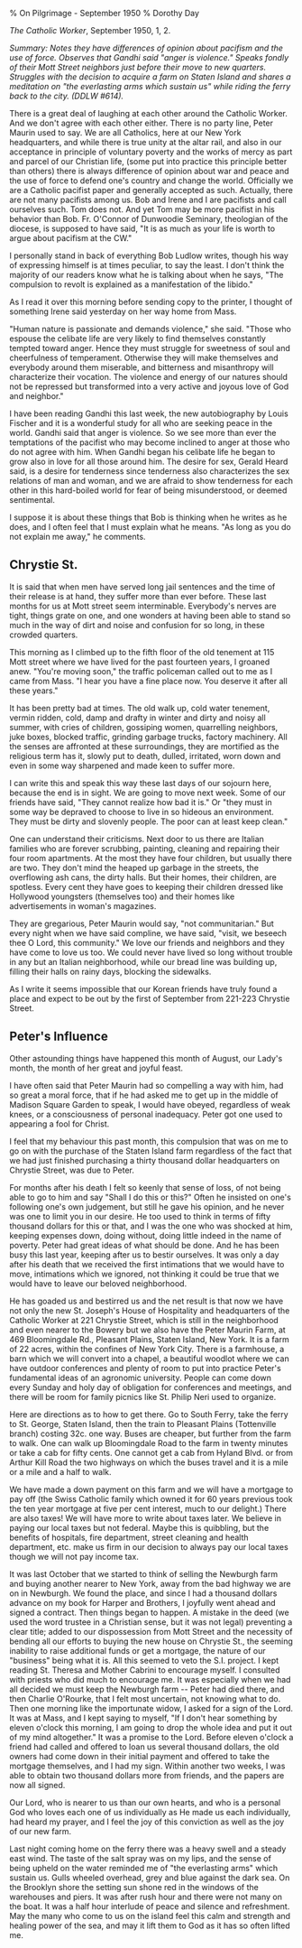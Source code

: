 % On Pilgrimage - September 1950
% Dorothy Day

*The Catholic Worker*, September 1950, 1, 2.

*Summary: Notes they have differences of opinion about pacifism and the
use of force. Observes that Gandhi said "anger is violence." Speaks
fondly of their Mott Street neighbors just before their move to new
quarters. Struggles with the decision to acquire a farm on Staten Island
and shares a meditation on "the everlasting arms which sustain us" while
riding the ferry back to the city. (DDLW \#614).*

There is a great deal of laughing at each other around the Catholic
Worker. And we don't agree with each other either. There is no party
line, Peter Maurin used to say. We are all Catholics, here at our New
York headquarters, and while there is true unity at the altar rail, and
also in our acceptance in principle of voluntary poverty and the works
of mercy as part and parcel of our Christian life, (some put into
practice this principle better than others) there is always difference
of opinion about war and peace and the use of force to defend one's
country and change the world. Officially we are a Catholic pacifist
paper and generally accepted as such. Actually, there are not many
pacifists among us. Bob and Irene and I are pacifists and call ourselves
such. Tom does not. And yet Tom may be more pacifist in his behavior
than Bob. Fr. O'Connor of Dunwoodie Seminary, theologian of the diocese,
is supposed to have said, "It is as much as your life is worth to argue
about pacifism at the CW."

I personally stand in back of everything Bob Ludlow writes, though his
way of expressing himself is at times peculiar, to say the least. I
don't think the majority of our readers know what he is talking about
when he says, "The compulsion to revolt is explained as a manifestation
of the libido."

As I read it over this morning before sending copy to the printer, I
thought of something Irene said yesterday on her way home from Mass.

"Human nature is passionate and demands violence," she said. "Those who
espouse the celibate life are very likely to find themselves constantly
tempted toward anger. Hence they must struggle for sweetness of soul and
cheerfulness of temperament. Otherwise they will make themselves and
everybody around them miserable, and bitterness and misanthropy will
characterize their vocation. The violence and energy of our natures
should not be repressed but transformed into a very active and joyous
love of God and neighbor."

I have been reading Gandhi this last week, the new autobiography by
Louis Fischer and it is a wonderful study for all who are seeking peace
in the world. Gandhi said that anger is violence. So we see more than
ever the temptations of the pacifist who may become inclined to anger at
those who do not agree with him. When Gandhi began his celibate life he
began to grow also in love for all those around him. The desire for sex,
Gerald Heard said, is a desire for tenderness since tenderness also
characterizes the sex relations of man and woman, and we are afraid to
show tenderness for each other in this hard-boiled world for fear of
being misunderstood, or deemed sentimental.

I suppose it is about these things that Bob is thinking when he writes
as he does, and I often feel that I must explain what he means. "As long
as you do not explain me away," he comments.

Chrystie St.
------------

It is said that when men have served long jail sentences and the time of
their release is at hand, they suffer more than ever before. These last
months for us at Mott street seem interminable. Everybody's nerves are
tight, things grate on one, and one wonders at having been able to stand
so much in the way of dirt and noise and confusion for so long, in these
crowded quarters.

This morning as I climbed up to the fifth floor of the old tenement at
115 Mott street where we have lived for the past fourteen years, I
groaned anew. "You're moving soon," the traffic policeman called out to
me as I came from Mass. "I hear you have a fine place now. You deserve
it after all these years."

It has been pretty bad at times. The old walk up, cold water tenement,
vermin ridden, cold, damp and drafty in winter and dirty and noisy all
summer, with cries of children, gossiping women, quarrelling neighbors,
juke boxes, blocked traffic, grinding garbage trucks, factory machinery.
All the senses are affronted at these surroundings, they are mortified
as the religious term has it, slowly put to death, dulled, irritated,
worn down and even in some way sharpened and made keen to suffer more.

I can write this and speak this way these last days of our sojourn here,
because the end is in sight. We are going to move next week. Some of our
friends have said, "They cannot realize how bad it is." Or "they must in
some way be depraved to choose to live in so hideous an environment.
They must be dirty and slovenly people. The poor can at least keep
clean."

One can understand their criticisms. Next door to us there are Italian
families who are forever scrubbing, painting, cleaning and repairing
their four room apartments. At the most they have four children, but
usually there are two. They don't mind the heaped up garbage in the
streets, the overflowing ash cans, the dirty halls. But their homes,
their children, are spotless. Every cent they have goes to keeping their
children dressed like Hollywood youngsters (themselves too) and their
homes like advertisements in woman's magazines.

They are gregarious, Peter Maurin would say, "not communitarian." But
every night when we have said compline, we have said, "visit, we beseech
thee O Lord, this community." We love our friends and neighbors and they
have come to love us too. We could never have lived so long without
trouble in any but an Italian neighborhood, while our bread line was
building up, filling their halls on rainy days, blocking the sidewalks.

As I write it seems impossible that our Korean friends have truly found
a place and expect to be out by the first of September from 221-223
Chrystie Street.

Peter's Influence
-----------------

Other astounding things have happened this month of August, our Lady's
month, the month of her great and joyful feast.

I have often said that Peter Maurin had so compelling a way with him,
had so great a moral force, that if he had asked me to get up in the
middle of Madison Square Garden to speak, I would have obeyed,
regardless of weak knees, or a consciousness of personal inadequacy.
Peter got one used to appearing a fool for Christ.

I feel that my behaviour this past month, this compulsion that was on me
to go on with the purchase of the Staten Island farm regardless of the
fact that we had just finished purchasing a thirty thousand dollar
headquarters on Chrystie Street, was due to Peter.

For months after his death I felt so keenly that sense of loss, of not
being able to go to him and say "Shall I do this or this?" Often he
insisted on one's following one's own judgement, but still he gave his
opinion, and he never was one to limit you in our desire. He too used to
think in terms of fifty thousand dollars for this or that, and I was the
one who was shocked at him, keeping expenses down, doing without, doing
little indeed in the name of poverty. Peter had great ideas of what
should be done. And he has been busy this last year, keeping after us to
bestir ourselves. It was only a day after his death that we received the
first intimations that we would have to move, intimations which we
ignored, not thinking it could be true that we would have to leave our
beloved neighborhood.

He has goaded us and bestirred us and the net result is that now we have
not only the new St. Joseph's House of Hospitality and headquarters of
the Catholic Worker at 221 Chrystie Street, which is still in the
neighborhood and even nearer to the Bowery but we also have the Peter
Maurin Farm, at 469 Bloomingdale Rd., Pleasant Plains, Staten Island,
New York. It is a farm of 22 acres, within the confines of New York
City. There is a farmhouse, a barn which we will convert into a chapel,
a beautiful woodlot where we can have outdoor conferences and plenty of
room to put into practice Peter's fundamental ideas of an agronomic
university. People can come down every Sunday and holy day of obligation
for conferences and meetings, and there will be room for family picnics
like St. Philip Neri used to organize.

Here are directions as to how to get there. Go to South Ferry, take the
ferry to St. George, Staten Island, then the train to Pleasant Plains
(Tottenville branch) costing 32c. one way. Buses are cheaper, but
further from the farm to walk. One can walk up Bloomingdale Road to the
farm in twenty minutes or take a cab for fifty cents. One cannot get a
cab from Hyland Blvd. or from Arthur Kill Road the two highways on which
the buses travel and it is a mile or a mile and a half to walk.

We have made a down payment on this farm and we will have a mortgage to
pay off (the Swiss Catholic family which owned it for 60 years previous
took the ten year mortgage at five per cent interest, much to our
delight.) There are also taxes! We will have more to write about taxes
later. We believe in paying our local taxes but not federal. Maybe this
is quibbling, but the benefits of hospitals, fire department, street
cleaning and health department, etc. make us firm in our decision to
always pay our local taxes though we will not pay income tax.

It was last October that we started to think of selling the Newburgh
farm and buying another nearer to New York, away from the bad highway we
are on in Newburgh. We found the place, and since I had a thousand
dollars advance on my book for Harper and Brothers, I joyfully went
ahead and signed a contract. Then things began to happen. A mistake in
the deed (we used the word trustee in a Christian sense, but it was not
legal) preventing a clear title; added to our dispossession from Mott
Street and the necessity of bending all our efforts to buying the new
house on Chrystie St., the seeming inability to raise additional funds
or get a mortgage, the nature of our "business" being what it is. All
this seemed to veto the S.I. project. I kept reading St. Theresa and
Mother Cabrini to encourage myself. I consulted with priests who did
much to encourage me. It was especially when we had all decided we must
keep the Newburgh farm -- Peter had died there, and then Charlie
O'Rourke, that I felt most uncertain, not knowing what to do. Then one
morning like the importunate widow, I asked for a sign of the Lord. It
was at Mass, and I kept saying to myself, "If I don't hear something by
eleven o'clock this morning, I am going to drop the whole idea and put
it out of my mind altogether." It was a promise to the Lord. Before
eleven o'clock a friend had called and offered to loan us several
thousand dollars, the old owners had come down in their initial payment
and offered to take the mortgage themselves, and I had my sign. Within
another two weeks, I was able to obtain two thousand dollars more from
friends, and the papers are now all signed.

Our Lord, who is nearer to us than our own hearts, and who is a personal
God who loves each one of us individually as He made us each
individually, had heard my prayer, and I feel the joy of this conviction
as well as the joy of our new farm.

Last night coming home on the ferry there was a heavy swell and a steady
east wind. The taste of the salt spray was on my lips, and the sense of
being upheld on the water reminded me of "the everlasting arms" which
sustain us. Gulls wheeled overhead, grey and blue against the dark sea.
On the Brooklyn shore the setting sun shone red in the windows of the
warehouses and piers. It was after rush hour and there were not many on
the boat. It was a half hour interlude of peace and silence and
refreshment. May the many who come to us on the island feel this calm
and strength and healing power of the sea, and may it lift them to God
as it has so often lifted me.
